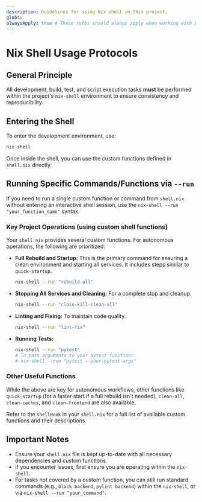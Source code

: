 ```yaml
---
description: Guidelines for using Nix shell in this project.
globs: 
alwaysApply: true # These rules should always apply when working with Nix.
---
```


# Nix Shell Usage Protocols

## General Principle
All development, build, test, and script execution tasks **must** be performed within the project's `nix-shell` environment to ensure consistency and reproducibility.

## Entering the Shell
To enter the development environment, use:
```sh
nix-shell
```
Once inside the shell, you can use the custom functions defined in `shell.nix` directly.

## Running Specific Commands/Functions via `--run`
If you need to run a single custom function or command from `shell.nix` without entering an interactive shell session, use the `nix-shell --run "your_function_name"` syntax.

### Key Project Operations (using custom shell functions)
Your `shell.nix` provides several custom functions. For autonomous operations, the following are prioritized:

- **Full Rebuild and Startup:** This is the primary command for ensuring a clean environment and starting all services. It includes steps similar to `quick-startup`.
  ```sh
  nix-shell --run "rebuild-all"
  ```
- **Stopping All Services and Cleaning:** For a complete stop and cleanup.
  ```sh
  nix-shell --run "close-kill-clean-all"
  ```
- **Linting and Fixing:** To maintain code quality.
  ```sh
  nix-shell --run "lint-fix"
  ```
- **Running Tests:**
  ```sh
  nix-shell --run "pytest" 
  # To pass arguments to your pytest function:
  # nix-shell --run "pytest --your-pytest-args"
  ```

### Other Useful Functions
While the above are key for autonomous workflows, other functions like `quick-startup` (for a faster start if a full rebuild isn't needed), `clean-all`, `clean-caches`, and `clean-frontend` are also available.

Refer to the `shellHook` in your `shell.nix` for a full list of available custom functions and their descriptions.

## Important Notes
- Ensure your `shell.nix` file is kept up-to-date with all necessary dependencies and custom functions.
- If you encounter issues, first ensure you are operating within the `nix-shell`.
- For tasks not covered by a custom function, you can still run standard commands (e.g., `black backend`, `pylint backend`) within the `nix-shell`, or via `nix-shell --run "your_command"`.
